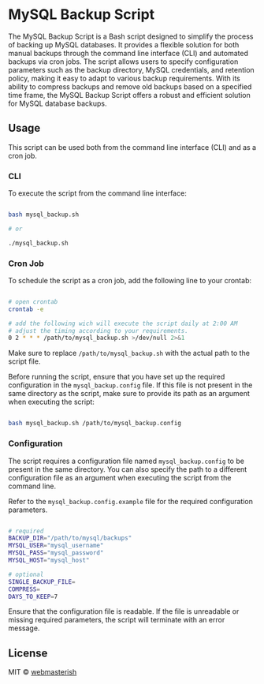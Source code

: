 # MySQL Backup Script

The MySQL Backup Script is a Bash script designed to simplify the process of backing up MySQL databases. It provides a flexible solution for both manual backups through the command line interface (CLI) and automated backups via cron jobs. The script allows users to specify configuration parameters such as the backup directory, MySQL credentials, and retention policy, making it easy to adapt to various backup requirements. With its ability to compress backups and remove old backups based on a specified time frame, the MySQL Backup Script offers a robust and efficient solution for MySQL database backups.


## Usage

This script can be used both from the command line interface (CLI) and as a cron job.

### CLI

To execute the script from the command line interface:

```bash

bash mysql_backup.sh

# or

./mysql_backup.sh

```

### Cron Job

To schedule the script as a cron job, add the following line to your crontab:

```bash

# open crontab
crontab -e

# add the following wich will execute the script daily at 2:00 AM
# adjust the timing according to your requirements.
0 2 * * * /path/to/mysql_backup.sh >/dev/null 2>&1

```

Make sure to replace `/path/to/mysql_backup.sh` with the actual path to the script file.

Before running the script, ensure that you have set up the required configuration in the `mysql_backup.config` file. If this file is not present in the same directory as the script, make sure to provide its path as an argument when executing the script:

```bash

bash mysql_backup.sh /path/to/mysql_backup.config

```

### Configuration

The script requires a configuration file named `mysql_backup.config` to be present in the same directory. You can also specify the path to a different configuration file as an argument when executing the script from the command line.

Refer to the `mysql_backup.config.example` file for the required configuration parameters.

```bash

# required
BACKUP_DIR="/path/to/mysql/backups"
MYSQL_USER="mysql_username"
MYSQL_PASS="mysql_password"
MYSQL_HOST="mysql_host"

# optional
SINGLE_BACKUP_FILE=
COMPRESS=
DAYS_TO_KEEP=7

```

Ensure that the configuration file is readable. If the file is unreadable or missing required parameters, the script will terminate with an error message.


## License

MIT © [webmasterish](https://webmasterish.com)

